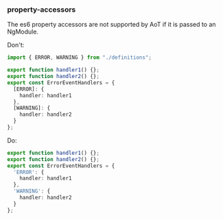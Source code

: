 ### property-accessors

The es6 property accessors are not supported by AoT if it is passed to an NgModule.

Don't:
```ts
import { ERROR, WARNING } from "./definitions";

export function handler1() {};
export function handler2() {};
export const ErrorEventHandlers = {
  [ERROR]: {
    handler: handler1
  },
  [WARNING]: {
    handler: handler2
  }
};
```
Do:
```ts
export function handler1() {};
export function handler2() {};
export const ErrorEventHandlers = {
  'ERROR': {
    handler: handler1
  },
  'WARNING': {
    handler: handler2
  }
};
```
